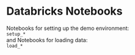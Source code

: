 # Databricks Notebooks

Notebooks for setting up the demo environment:  
`setup_*`  
and Notebooks for loading data:  
`load_*`


